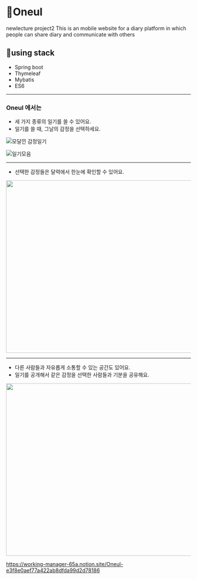 # 👋Oneul
newlecture project2
This is an mobile website for a diary platform in which people can share diary and communicate with others

## 🌟using stack
- Spring boot 
- Thymeleaf
- Mybatis
- ES6

---
### Oneul 에서는 

- 세 가지 종류의 일기를 쓸 수 있어요.
- 일기를 쓸 때, 그날의 감정을 선택하세요.

![모달낀 감정일기](https://user-images.githubusercontent.com/76443750/128149745-c8e83489-fcfe-4807-8a10-996d42b17dce.png)

![일기모음](https://user-images.githubusercontent.com/76443750/128148470-9fecef25-d831-477f-8d39-a4c17df52376.png)

---
- 선택한 감정들은 달력에서 한눈에 확인할 수 있어요.

<img src="https://user-images.githubusercontent.com/76443750/128147234-29379335-4728-4f98-bcef-9222385aa277.png" width="520" height="470">

---

- 다른 사람들과 자유롭게 소통할 수 있는 공간도 있어요. 
- 일기를 공개해서 같은 감정을 선택한 사람들과 기분을 공유해요.

<img src="https://user-images.githubusercontent.com/76443750/128149322-8b1dbf40-41db-491a-89f1-635c3bb39894.png" width="520" height="470">


https://working-manager-65a.notion.site/Oneul-e3f8e0aef77a422ab8dfda99d2d78186
